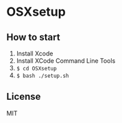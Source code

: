 # OSXsetup

## How to start

1. Install Xcode
2. Install XCode Command Line Tools
3. `$ cd OSXsetup`
4. `$ bash ./setup.sh`


## License
MIT
